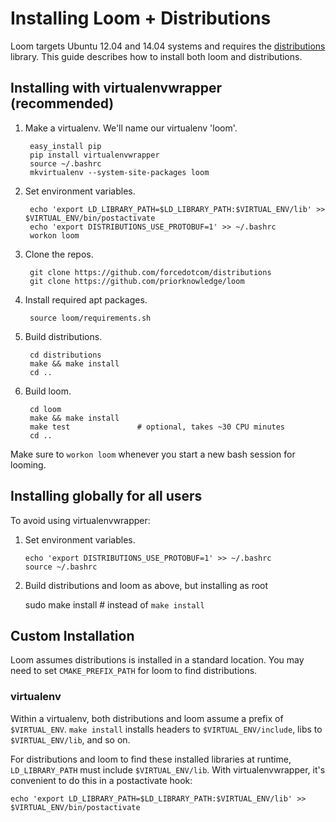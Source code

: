 # Installing Loom + Distributions

Loom targets Ubuntu 12.04 and 14.04 systems and requires the
[distributions](https://github.com/forcedotcom/distributions) library.
This guide describes how to install both loom and distributions.

## Installing with virtualenvwrapper (recommended)

1. Make a virtualenv. We'll name our virtualenv 'loom'.

        easy_install pip
        pip install virtualenvwrapper
        source ~/.bashrc
        mkvirtualenv --system-site-packages loom

2. Set environment variables.

        echo 'export LD_LIBRARY_PATH=$LD_LIBRARY_PATH:$VIRTUAL_ENV/lib' >> $VIRTUAL_ENV/bin/postactivate
        echo 'export DISTRIBUTIONS_USE_PROTOBUF=1' >> ~/.bashrc
        workon loom

3. Clone the repos.

        git clone https://github.com/forcedotcom/distributions
        git clone https://github.com/priorknowledge/loom

4. Install required apt packages.

        source loom/requirements.sh

5. Build distributions.

        cd distributions
        make && make install
        cd ..

6. Build loom.

        cd loom
        make && make install
        make test               # optional, takes ~30 CPU minutes
        cd ..

Make sure to `workon loom` whenever you start a new bash session for looming.

## Installing globally for all users

To avoid using virtualenvwrapper:

1.  Set environment variables.

        echo 'export DISTRIBUTIONS_USE_PROTOBUF=1' >> ~/.bashrc
        source ~/.bashrc

3. Build distributions and loom as above, but installing as root

    sudo make install       # instead of `make install`

## Custom Installation

Loom assumes distributions is installed in a standard location.
You may need to set `CMAKE_PREFIX_PATH` for loom to find distributions.

### virtualenv

Within a virtualenv, both distributions and loom assume a prefix of
`$VIRTUAL_ENV`. `make install` installs headers to
`$VIRTUAL_ENV/include`, libs to `$VIRTUAL_ENV/lib`, and so on.

For distributions and loom to find these installed libraries at
runtime, `LD_LIBRARY_PATH` must include `$VIRTUAL_ENV/lib`. With
virtualenvwrapper, it's convenient to do this in a postactivate hook:

    echo 'export LD_LIBRARY_PATH=$LD_LIBRARY_PATH:$VIRTUAL_ENV/lib' >> $VIRTUAL_ENV/bin/postactivate
